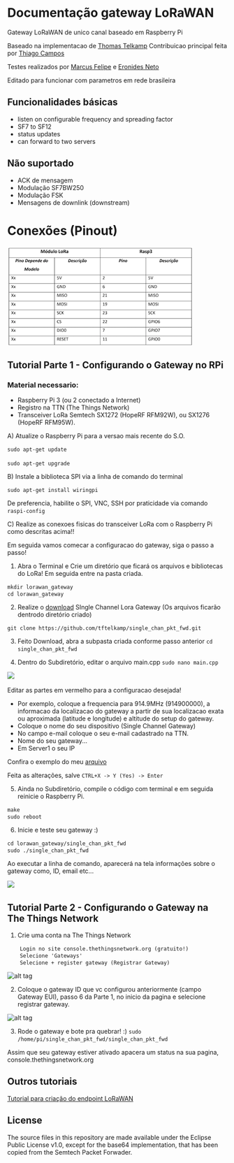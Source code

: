 # Documentação gateway LoRaWAN

Gateway LoRaWAN de unico canal baseado em Raspberry Pi

Baseado na implementacao de [Thomas Telkamp](https://github.com/tftelkamp/single_chan_pkt_fwd)
Contribuicao principal feita por [Thiago Campos](https://github.com/tcampos123)

Testes realizados por [Marcus Felipe](https://github.com/mfrr) e [Eronides Neto](github.com/eron93br)

Editado para funcionar com parametros em rede brasileira

Funcionalidades básicas 
--------
- listen on configurable frequency and spreading factor
- SF7 to SF12
- status updates
- can forward to two servers

Não suportado
--------
- ACK de mensagem
- Modulação SF7BW250 
- Modulação FSK
- Mensagens de downlink (downstream)

Conexões (Pinout)
===========
![](./pinout.png)


Tutorial Parte 1 - Configurando o Gateway no RPi
-------------

### Material  necessario:

- Raspberry Pi 3 (ou 2 conectado a Internet)
- Registro na TTN (The Things Network)
- Transceiver LoRa Semtech SX1272 (HopeRF RFM92W), ou SX1276 (HopeRF RFM95W).

A) Atualize o Raspberry Pi para a versao mais recente do S.O.
````
sudo apt-get update

sudo apt-get upgrade
````

B) Instale a biblioteca SPI via a linha de comando do terminal

````
sudo apt-get install wiringpi
````
De preferencia, habilite o SPI, VNC, SSH por praticidade via comando 
````raspi-config ````

C) Realize as conexoes fisicas do transceiver LoRa com o Raspberry Pi como descritas acima!!

Em seguida vamos comecar a configuracao do gateway, siga o passo a passo!

1) Abra o Terminal e Crie um diretório que ficará os arquivos e bibliotecas do LoRa! Em seguida entre na pasta criada. 
````
mkdir lorawan_gateway
cd lorawan_gateway
````
2) Realize o [download](https://github.com/tftelkamp/single_chan_pkt_fwd) SIngle Channel Lora Gateway (Os arquivos ficarão dentrodo diretório criado) 
````
git clone https://github.com/tftelkamp/single_chan_pkt_fwd.git 
````

3) Feito Download, abra a subpasta criada conforme passo anterior ````cd single_chan_pkt_fwd````

4) Dentro do Subdiretório, editar o arquivo main.cpp ````sudo nano main.cpp````

![](./config.png)

Editar as partes em vermelho para a configuracao desejada! 
- Por exemplo, coloque a frequencia para 914.9MHz (914900000), a informacao da localizacao do gateway a partir de sua localizacao exata ou aproximada (latitude e longitude) e altitude do setup do gateway. 
- Coloque o nome do seu dispositivo (Single Channel Gateway)
- No campo e-mail coloque o seu e-mail cadastrado na TTN.
- Nome do seu gateway...
- Em Server1 o seu IP 

Confira o exemplo do meu [arquivo](https://github.com/eron93br/lorawan/blob/master/rpi-gtw/main.cpp)

Feita as alterações, salve ````CTRL+X -> Y (Yes) -> Enter````

5) Ainda no Subdiretório, compile o código com terminal e em seguida reinicie o Raspberry Pi. 
````
make
sudo reboot
````
6) Inicie e teste seu gateway :)
````
cd lorawan_gateway/single_chan_pkt_fwd
sudo ./single_chan_pkt_fwd
````
Ao executar a linha de comando, aparecerá na tela informações sobre o gateway como, ID, email etc...

![](./gtw.png)

Tutorial Parte 2 - Configurando o Gateway na The Things Network
-------------
1) Crie uma conta na The Things Network
````
    Login no site console.thethingsnetwork.org (gratuito!)
    Selecione 'Gateways' 
    Selecione + register gateway (Registrar Gateway)
````
![alt tag](https://hackster.imgix.net/uploads/attachments/251146/screen_shot_2017-01-14_at_4_EwIJz0eE4x.png?auto=compress%2Cformat&w=680&h=510&fit=max)

2) Coloque o gateway ID que vc configurou anteriormente (campo Gateway EUI), passo 6 da Parte 1, no inicio da pagina e selecione registrar gateway.

![alt tag](https://hackster.imgix.net/uploads/attachments/251147/screen_shot_2017-01-14_at_4_pQP29ElNqh.png?auto=compress%2Cformat&w=680&h=510&fit=max)

3) Rode o gateway e bote pra quebrar! :)
````sudo /home/pi/single_chan_pkt_fwd/single_chan_pkt_fwd````

Assim que seu gateway estiver ativado apacera um status na sua pagina, console.thethingsnetwork.org

Outros tutoriais 
-------
[Tutorial para criação do endpoint LoRaWAN](https://github.com/eron93br/lorawan/tree/master/rpi-gtw/endpoint)

License
-------
The source files in this repository are made available under the Eclipse
Public License v1.0, except for the base64 implementation, that has been
copied from the Semtech Packet Forwader.
